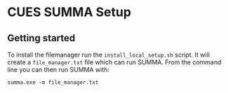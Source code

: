 # CUES SUMMA Setup

## Getting started
To install the filemanager run the `install_local_setup.sh` script.
It will create a `file_manager.txt` file which can run SUMMA.
From the command line you can then run SUMMA with:

```
summa.exe -m file_manager.txt
```
